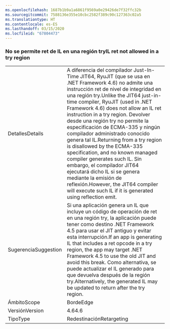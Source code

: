 ```yaml
---
ms.openlocfilehash: 1687b1b9a1a6861f9569a0e29426de7f32ffc32b
ms.sourcegitcommit: 7588136e355e10cbc2582f389c90c127363c02a5
ms.translationtype: HT
ms.contentlocale: es-ES
ms.lasthandoff: 03/15/2020
ms.locfileid: "67804473"
---
```

### <a name="il-ret-not-allowed-in-a-try-region"></a><span data-ttu-id="39580-101">No se permite ret de IL en una región try</span><span class="sxs-lookup"><span data-stu-id="39580-101">IL ret not allowed in a try region</span></span>

|   |   |
|---|---|
|<span data-ttu-id="39580-102">Detalles</span><span class="sxs-lookup"><span data-stu-id="39580-102">Details</span></span>|<span data-ttu-id="39580-103">A diferencia del compilador Just-In-Time JIT64, RyuJIT (que se usa en .NET Framework 4.6) no admite una instrucción ret de nivel de integridad en una región try.</span><span class="sxs-lookup"><span data-stu-id="39580-103">Unlike the JIT64 just-in-time compiler, RyuJIT (used in .NET Framework 4.6) does not allow an IL ret instruction in a try region.</span></span> <span data-ttu-id="39580-104">Devolver desde una región try no permite la especificación de ECMA-335 y ningún compilador administrado conocido genera tal IL.</span><span class="sxs-lookup"><span data-stu-id="39580-104">Returning from a try region is disallowed by the ECMA-335 specification, and no known managed compiler generates such IL.</span></span> <span data-ttu-id="39580-105">Sin embargo, el compilador JIT64 ejecutará dicho IL si se genera mediante la emisión de reflexión.</span><span class="sxs-lookup"><span data-stu-id="39580-105">However, the JIT64 compiler will execute such IL if it is generated using reflection emit.</span></span>|
|<span data-ttu-id="39580-106">Sugerencia</span><span class="sxs-lookup"><span data-stu-id="39580-106">Suggestion</span></span>|<span data-ttu-id="39580-107">Si una aplicación genera un IL que incluye un código de operación de ret en una región try, la aplicación puede tener como destino .NET Framework 4.5 para usar el JIT antiguo y evitar esta interrupción.</span><span class="sxs-lookup"><span data-stu-id="39580-107">If an app is generating IL that includes a ret opcode in a try region, the app may target .NET Framework 4.5 to use the old JIT and avoid this break.</span></span> <span data-ttu-id="39580-108">Como alternativa, se puede actualizar el IL generado para que devuelva después de la región try.</span><span class="sxs-lookup"><span data-stu-id="39580-108">Alternatively, the generated IL may be updated to return after the try region.</span></span>|
|<span data-ttu-id="39580-109">Ámbito</span><span class="sxs-lookup"><span data-stu-id="39580-109">Scope</span></span>|<span data-ttu-id="39580-110">Borde</span><span class="sxs-lookup"><span data-stu-id="39580-110">Edge</span></span>|
|<span data-ttu-id="39580-111">Versión</span><span class="sxs-lookup"><span data-stu-id="39580-111">Version</span></span>|<span data-ttu-id="39580-112">4.6</span><span class="sxs-lookup"><span data-stu-id="39580-112">4.6</span></span>|
|<span data-ttu-id="39580-113">Tipo</span><span class="sxs-lookup"><span data-stu-id="39580-113">Type</span></span>|<span data-ttu-id="39580-114">Redestinación</span><span class="sxs-lookup"><span data-stu-id="39580-114">Retargeting</span></span>|
